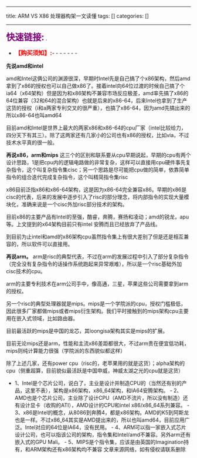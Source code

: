 
--- 
title:  ARM VS X86 处理器构架一文读懂 
tags: []
categories: [] 

---
>  
 <font color="purple" size="5">**快速链接:**</font> .   
 -  <font color="red" size="3">**【购买须知】:**</font>- - - - - - -  


**先说amd和intel**

amd和Intel这俩公司的渊源很深，早期时Intel先是自己搞了个x86架构，然后amd拿到了x86的授权也可以自己做x86了。接着intel向64位过渡的时候自己搞了个ia64（x64架构）但是因为和x86架构不兼容市场反应极差，amd率先搞了x86的64位兼容（32和64的混合架构）也就是后来的x86-64，后来Intel也拿到了生产这货的授权（i和a两家专利交叉的很严重），也搞了x86-64，因为amd先搞出来的所以x86-64也叫amd64

目前amd和Intel是世界上最大的两家x86和x86-64的cpu厂家（intel比较给力，四分天下有其三）。除了这两家还有几家小的公司也有x86的授权，比如via，不过技术水平真的很一般。

**再说x86，arm和mips** 这三个的区别和联系要从cpu早期说起，早期的cpu有两个设计思路，1是把cpu内的逻辑电路做的非常复杂，这样可以直接用cpu硬件事先复杂指令，这个叫复杂指令集cisc；另一个思路是尽可能把cpu做的简单，依靠简单指令的组合迭代完成复杂指令，这个叫精简指令集risc

x86目前泛指x86和x86-64架构，这是因为x86-64完全兼容x86。早期的x86是cisc的代表，后来的发展中逐步引入了risc的部分理念，将内部指令的实现大量模块化，准确来说是一个cisc外加risc部分技术的架构。

目前x86的主要产品有Intel的至强，酷睿，奔腾，赛扬和凌动；amd的锐龙，apu等。上文提到的x64架构目前只有intel 安腾而且已经放弃了产品线。

到目前为止intel和amd的x86架构cpu虽然指令集上有很大差别了但是还是相互兼容的，所以软件可以直接用。

**再说arm。** arm是risc的典型代表，不过在arm的发展过程中引入了部分复杂指令（完全没有复杂指令的话操作系统跑起来异常艰难），所以是一个risc基础外加cisc技术的cpu。

arm的主要专利技术在arm公司手中，像高通，三星，苹果这些公司需要拿到arm的授权。

另一个risc的典型处理器就是mips。mips是一个学院派的cpu，授权门槛极低，因此很多厂家都做mips或者mips衍生架构。我们平时接触到的mips架构cpu主要用在嵌入式领域，比如路由器。

目前最活跃的mips是中国的龙芯，其loongisa架构其实是mips的扩展。

目前无论mips还是arm，性能和主流x86差距都很大，不过arm贵在便宜低功耗，mips则纯计算能力很强（学院派的东西貌似都这样）

除了上述几家，还有power cpu（risc的，老苹果用的就是这货）；alpha架构的cpu（侧重超算，目前貌似最活跃是中国申威，神威太湖之光的cpu就是这货）
-  1、Intel是个芯片公司，说白了，主业是设计并制造CPU的（当然还有别的产品，这里不表），架构是x86架构，x86_64架构，和IA64安腾架构。 -  2、AMD也是个芯片公司，主业除了设计CPU（AMD不流片，所以没有制造）还有设计显卡（收购的ATI），AMD设计的CPU和intel x86/x86_64系列兼容。 -  3、x86是Intel的概念，从8086到奔腾4，都是x86架构。AMD的K5到阿斯龙也是一样。不过x86_64其实是AMD提出来的，所以也叫amd64，目前应用广泛。Intel对应的64位是IA64，没有民用。 -  4、ARM可以指一家嵌入式芯片设计公司，也可以指该公司的架构，指令集和Intel/amd不兼容。另外arm还有嵌入式的GPU Mali。 -  5、MIPS是个指令集，应该是由英国的Imagination持有，和ARM架构还有x86架构均不兼容 
文章来源网络，如有侵权请联系删除

